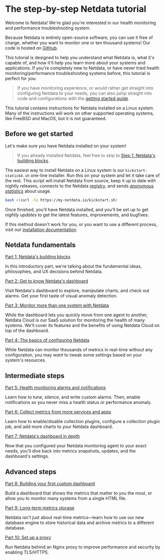 # The step-by-step Netdata tutorial

Welcome to Netdata! We're glad you're interested in our health monitoring and performance troubleshooting system.

Because Netdata is entirely open-source software, you can use it free of charge, whether you want to monitor one or ten
thousand systems! Our code is hosted on [GitHub](https://github.com/netdata/netdata).

This tutorial is designed to help you understand what Netdata is, what it's capable of, and how it'll help you learn
more about your systems and applications. If you're completely new to Netdata, or have never tried health
monitoring/performance troubleshooting systems before, this tutorial is perfect for you.

> If you have monitoring experience, or would rather get straight into configuring Netdata to your needs, you can
> also jump straight into code and configurations with the [getting started guide](../getting-started.md).

This tutorial contains instructions for Netdata installed on a Linux system. Many of the instructions will work on other
supported operating systems, like FreeBSD and MacOS, but it is not guaranteed.

## Before we get started

Let's make sure you have Netdata installed on your system!

> If you already installed Netdata, feel free to skip to [Step 1: Netdata's building blocks](step-01.md).

The easiest way to install Netdata on a Linux system is our `kickstart-static64.sh` one-line installer. Run this on your
system and let it take care of the rest. This script will install Netdata from source, keep it up to date with nightly
releases, connects to the Netdata [registry](../../registry/README.md), and sends [_anonymous
statistics_](../anonymous-statistics.md) about usage.

```bash
bash <(curl -Ss https://my-netdata.io/kickstart.sh)
```

Once finished, you'll have Netdata installed, and you'll be set up to get _nightly updates_ to get the latest features,
improvements, and bugfixes.

If this method doesn't work for you, or you want to use a different process, visit our [installation
documentation](../../packaging/installer/).

## Netdata fundamentals

[Part 1: Netdata's building blocks](step-01.md)

In this introductory part, we're talking about the fundamental ideas, philosophies, and UX decisions behind Netdata.

[Part 2: Get to know Netdata's dashboard](step-02.md)

Visit Netdata's dashboard to explore, manipulate charts, and check out alarms. Get your first taste of visual anomaly
detection.

[Part 3: Monitor more than one system with Netdata](step-03.md)

While the dashboard lets you quickly move from one agent to another, Netdata Cloud is our SaaS solution for monitoring
the health of many systems. We'll cover its features and the benefits of using Netdata Cloud on top of the dashboard.

[Part 4: The basics of configuring Netdata](step-04.md)

While Netdata can monitor thousands of metrics in real-time without any configuration, you may _want_ to tweak some
settings based on your system's resources.

## Intermediate steps

[Part 5: Health monitoring alarms and notifications](step-05.md)

Learn how to tune, silence, and write custom alarms. Then, enable notifications so you never miss a health status or
performance anomaly.

[Part 6: Collect metrics from more services and apps](step-06.md)

Learn how to enable/disable collection plugins, configure a collection plugin job, and add more charts to your Netdata
dashboard.

[Part 7: Netdata's dashboard in depth](step-07.md)

Now that you configured your Netdata monitoring agent to your exact needs, you'll dive back into metrics snapshots,
updates, and the dashboard's settings.

## Advanced steps

[Part 8: Building your first custom dashboard](step-08.md)

Build a dashboard that shows the metrics that matter to you the most, or allow you to monitor many systems from a single
HTML file.

[Part 9: Long-term metrics storage](step-09.md)

Netdata isn't just about real-time metrics—learn how to use our new database engine to store historical data and archive
metrics to a different database.

[Part 10: Set up a proxy](step-10.md)

Run Netdata behind an Nginx proxy to improve performance and security by enabling TLS/HTTPS.

